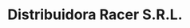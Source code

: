 ---
title: "Distribuidora Racer S.R.L."
url: /resistencia/distribuidora-racer-s-r-l/
shop: Autoteile
---